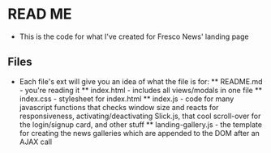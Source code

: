 # READ ME

* This is the code for what I've created for Fresco News' landing page

## Files
* Each file's ext will give you an idea of what the file is for:
** README.md - you're reading it
** index.html - includes all views/modals in one file
** index.css - stylesheet for index.html
** index.js - code for many javascript functions that checks window size and reacts for responsiveness, activating/deactivating Slick.js, that cool scroll-over for the login/signup card, and other stuff
** landing-gallery.js - the template for creating the news galleries which are appended to the DOM after an AJAX call